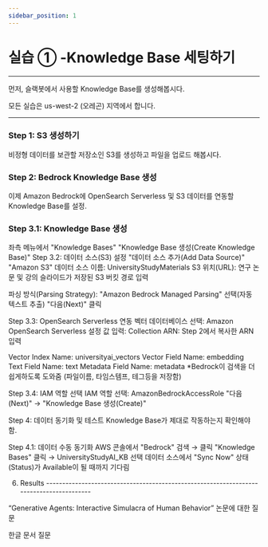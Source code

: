 ```yaml
---
sidebar_position: 1
---
```

# 실습 ① -Knowledge Base 세팅하기

---
먼저, 슬랙봇에서 사용할 Knowledge Base를 생성해봅시다.

모든 실습은 us-west-2 (오레곤) 지역에서 합니다.

---

### Step 1: S3 생성하기
비정형 데이터를 보관할 저장소인 S3를 생성하고 파일을 업로드 해봅시다. 

### Step 2: Bedrock Knowledge Base 생성
이제 Amazon Bedrock에 OpenSearch Serverless 및 S3 데이터를 연동할 Knowledge Base를 설정.

### Step 3.1: Knowledge Base 생성
좌측 메뉴에서 "Knowledge Bases" 
"Knowledge Base 생성(Create Knowledge Base)"
Step 3.2: 데이터 소스(S3) 설정
"데이터 소스 추가(Add Data Source)"
"Amazon S3"
데이터 소스 이름: UniversityStudyMaterials
S3 위치(URL): 연구 논문 및 강의 슬라이드가 저장된 S3 버킷 경로 입력

파싱 방식(Parsing Strategy): "Amazon Bedrock Managed Parsing" 선택(자동 텍스트 추출)
"다음(Next)" 클릭

Step 3.3: OpenSearch Serverless 연동
벡터 데이터베이스 선택: Amazon OpenSearch Serverless
설정 값 입력:
Collection ARN: Step 2에서 복사한 ARN 입력

Vector Index Name: universityai_vectors
Vector Field Name: embedding
Text Field Name: text
Metadata Field Name: metadata 
*Bedrock이 검색을 더 쉽게하도록 도와줌 (파일이름, 타임스템프, 테그등을 저장함)

Step 3.4: IAM 역할 선택
IAM 역할 선택: AmazonBedrockAccessRole
"다음(Next)" → "Knowledge Base 생성(Create)"


Step 4: 데이터 동기화 및 테스트
Knowledge Base가 제대로 작동하는지 확인해야 함.

Step 4.1: 데이터 수동 동기화
AWS 콘솔에서 "Bedrock" 검색 → 클릭
"Knowledge Bases" 클릭 → UniversityStudyAI_KB 선택
데이터 소스에서 "Sync Now" 
상태(Status)가 Available이 될 때까지 기다림


6. Results ----------------------------------------------------------------------------------------

“Generative Agents: Interactive Simulacra of Human Behavior” 논문에 대한 질문

한글 문서 질문

